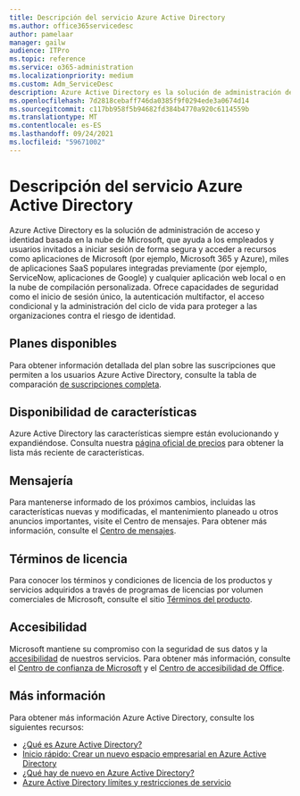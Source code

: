 ```yaml
---
title: Descripción del servicio Azure Active Directory
ms.author: office365servicedesc
author: pamelaar
manager: gailw
audience: ITPro
ms.topic: reference
ms.service: o365-administration
ms.localizationpriority: medium
ms.custom: Adm_ServiceDesc
description: Azure Active Directory es la solución de administración de acceso y identidad basada en la nube de Microsoft, que ayuda a los empleados y usuarios invitados a iniciar sesión de forma segura y acceder a los recursos.
ms.openlocfilehash: 7d2818cebaff746da0385f9f0294ede3a0674d14
ms.sourcegitcommit: c117bb958f5b94682fd384b4770a920c6114559b
ms.translationtype: MT
ms.contentlocale: es-ES
ms.lasthandoff: 09/24/2021
ms.locfileid: "59671002"
---
```

# <a name="azure-active-directory-service-description"></a>Descripción del servicio Azure Active Directory

Azure Active Directory es la solución de administración de acceso y identidad basada en la nube de Microsoft, que ayuda a los empleados y usuarios invitados a iniciar sesión de forma segura y acceder a recursos como aplicaciones de Microsoft (por ejemplo, Microsoft 365 y Azure), miles de aplicaciones SaaS populares integradas previamente (por ejemplo, ServiceNow, aplicaciones de Google) y cualquier aplicación web local o en la nube de compilación personalizada. Ofrece capacidades de seguridad como el inicio de sesión único, la autenticación multifactor, el acceso condicional y la administración del ciclo de vida para proteger a las organizaciones contra el riesgo de identidad.

## <a name="available-plans"></a>Planes disponibles

Para obtener información detallada del plan sobre las suscripciones que permiten a los usuarios Azure Active Directory, consulte la tabla de comparación [de suscripciones completa](https://go.microsoft.com/fwlink/?linkid=2139145).

## <a name="feature-availability"></a>Disponibilidad de características

Azure Active Directory las características siempre están evolucionando y expandiéndose. Consulta nuestra [página oficial de precios](https://www.microsoft.com/security/business/identity-access-management/azure-ad-pricing) para obtener la lista más reciente de características.

## <a name="messaging"></a>Mensajería 

Para mantenerse informado de los próximos cambios, incluidas las características nuevas y modificadas, el mantenimiento planeado u otros anuncios importantes, visite el Centro de mensajes. Para obtener más información, consulte el [Centro de mensajes](/microsoft-365/admin/manage/message-center).

## <a name="licensing-terms"></a>Términos de licencia

Para conocer los términos y condiciones de licencia de los productos y servicios adquiridos a través de programas de licencias por volumen comerciales de Microsoft, consulte el sitio [Términos del producto](https://www.microsoft.com/licensing/terms/).

## <a name="accessibility"></a>Accesibilidad

Microsoft mantiene su compromiso con la seguridad de sus datos y la [accesibilidad](https://www.microsoft.com/trust-center/compliance/accessibility) de nuestros servicios. Para obtener más información, consulte el [Centro de confianza de Microsoft](https://www.microsoft.com/trust-center) y el [Centro de accesibilidad de Office](https://support.office.com/article/ecab0fcf-d143-4fe8-a2ff-6cd596bddc6d).

## <a name="learn-more"></a>Más información

Para obtener más información Azure Active Directory, consulte los siguientes recursos:

- [¿Qué es Azure Active Directory?](/azure/active-directory/fundamentals/active-directory-whatis)
- [Inicio rápido: Crear un nuevo espacio empresarial en Azure Active Directory](/azure/active-directory/fundamentals/active-directory-access-create-new-tenant)
- [¿Qué hay de nuevo en Azure Active Directory?](/azure/active-directory/fundamentals/whats-new)
- [Azure Active Directory límites y restricciones de servicio](/azure/active-directory/enterprise-users/directory-service-limits-restrictions)
